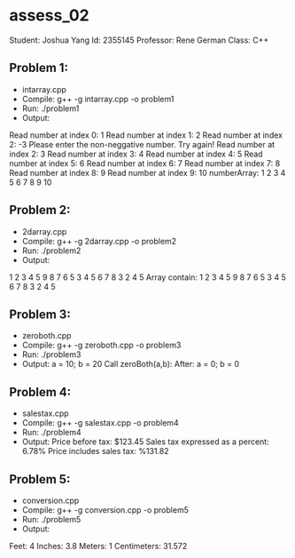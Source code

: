 # assess_02
Student: Joshua Yang
Id: 2355145
Professor: Rene German
Class: C++


## Problem 1:
- intarray.cpp
- Compile: g++ -g intarray.cpp -o problem1
- Run: ./problem1
- Output:

Read number at index 0: 1
Read number at index 1: 2
Read number at index 2: -3
Please enter the non-neggative number. Try again!
Read number at index 2: 3
Read number at index 3: 4
Read number at index 4: 5
Read number at index 5: 6
Read number at index 6: 7
Read number at index 7: 8
Read number at index 8: 9
Read number at index 9: 10
numberArray: 1 2 3 4 5 6 7 8 9 10

## Problem 2:
- 2darray.cpp
- Compile: g++ -g 2darray.cpp -o problem2
- Run: ./problem2
- Output:

1 2 3 4 5
9 8 7 6 5
3 4 5 6 7
8 3 2 4 5
Array contain:
1 2 3 4 5
9 8 7 6 5
3 4 5 6 7
8 3 2 4 5


## Problem 3:
- zeroboth.cpp
- Compile: g++ -g zeroboth.cpp -o problem3
- Run: ./problem3
- Output:
a = 10; b = 20
Call zeroBoth(a,b):
After: a = 0; b = 0


## Problem 4:
- salestax.cpp
- Compile: g++ -g salestax.cpp -o problem4
- Run: ./problem4
- Output:
Price before tax: $123.45
Sales tax expressed as a percent: 6.78%
Price includes sales tax: %131.82

## Problem 5:
- conversion.cpp
- Compile: g++ -g conversion.cpp -o problem5
- Run: ./problem5
- Output:

Feet: 4
Inches: 3.8
Meters: 1
Centimeters: 31.572
